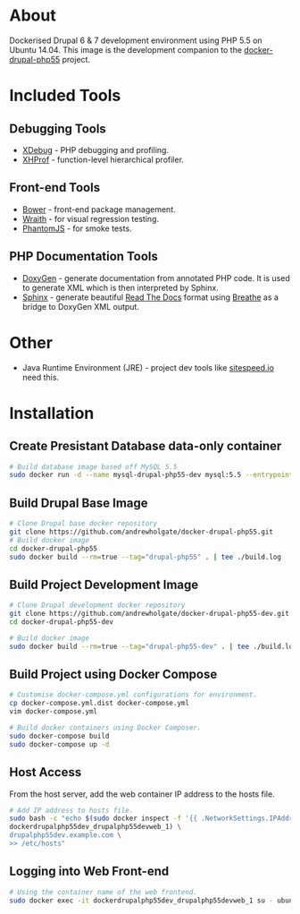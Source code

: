 # About

Dockerised Drupal 6 & 7 development environment using PHP 5.5 on Ubuntu 14.04. This image is the development companion to the [docker-drupal-php55](https://github.com/andrewholgate/docker-drupal-php55) project.

# Included Tools

## Debugging Tools

- [XDebug](http://www.xdebug.org/) - PHP debugging and profiling.
- [XHProf](http://pecl.php.net/package/xhprof) - function-level hierarchical profiler.

## Front-end Tools

- [Bower](http://bower.io/) - front-end package management.
- [Wraith](https://github.com/BBC-News/wraith) - for visual regression testing.
- [PhantomJS](http://phantomjs.org/) - for smoke tests.

## PHP Documentation Tools

- [DoxyGen](http://www.doxygen.org) - generate documentation from annotated PHP code. It is used to generate XML which is then interpreted by Sphinx.
- [Sphinx](http://sphinx-doc.org/) - generate beautiful [Read The Docs](http://docs.readthedocs.org/en/latest/) format using [Breathe](https://breathe.readthedocs.org/) as a bridge to DoxyGen XML output.

# Other
- Java Runtime Environment (JRE) - project dev tools like [sitespeed.io](http://www.sitespeed.io/) need this.

# Installation

## Create Presistant Database data-only container

```bash
# Build database image based off MySQL 5.5
sudo docker run -d --name mysql-drupal-php55-dev mysql:5.5 --entrypoint /bin/echo MySQL data-only container for Drupal Dev MySQL
```

## Build Drupal Base Image

```bash
# Clone Drupal base docker repository
git clone https://github.com/andrewholgate/docker-drupal-php55.git
# Build docker image
cd docker-drupal-php55
sudo docker build --rm=true --tag="drupal-php55" . | tee ./build.log
```

## Build Project Development Image

```bash
# Clone Drupal development docker repository
git clone https://github.com/andrewholgate/docker-drupal-php55-dev.git
cd docker-drupal-php55-dev

# Build docker image
sudo docker build --rm=true --tag="drupal-php55-dev" . | tee ./build.log
```

## Build Project using Docker Compose

```bash
# Customise docker-compose.yml configurations for environment.
cp docker-compose.yml.dist docker-compose.yml
vim docker-compose.yml

# Build docker containers using Docker Composer.
sudo docker-compose build
sudo docker-compose up -d
```

## Host Access

From the host server, add the web container IP address to the hosts file.

```bash
# Add IP address to hosts file.
sudo bash -c "echo $(sudo docker inspect -f '{{ .NetworkSettings.IPAddress }}' \
dockerdrupalphp55dev_drupalphp55devweb_1) \
drupalphp55dev.example.com \
>> /etc/hosts"
```

## Logging into Web Front-end

```bash
# Using the container name of the web frontend.
sudo docker exec -it dockerdrupalphp55dev_drupalphp55devweb_1 su - ubuntu
```

